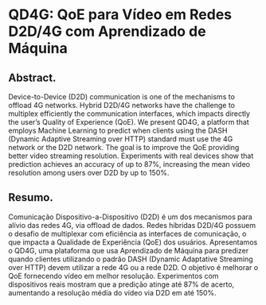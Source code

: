 # QD4G: QoE para Vídeo em Redes D2D/4G com Aprendizado de Máquina

## Abstract.
Device-to-Device (D2D) communication is one of the mechanisms to offload 4G networks. Hybrid D2D/4G networks have the challenge to multiplex efficiently the communication interfaces, which impacts directly the user’s Quality of Experience (QoE). We present QD4G, a platform that employs Machine Learning to predict when clients using the DASH (Dynamic Adaptive Streaming
over HTTP) standard must use the 4G network or the D2D network. The goal is to improve the QoE providing better video streaming resolution. Experiments with real devices show that prediction achieves an accuracy of up to 87%, increasing the mean video resolution among users over D2D by up to 150%.

## Resumo.
Comunicação Dispositivo-a-Dispositivo (D2D) é um dos mecanismos para alívio das redes 4G, via offload de dados. Redes híbridas D2D/4G possuem o desafio de multiplexar com eficiência as interfaces de comunicação, o que impacta a Qualidade de Experiência (QoE) dos usuários. Apresentamos o QD4G, uma plataforma que usa Aprendizado de Máquina para predizer quando clientes utilizando o padrão DASH (Dynamic Adaptative Streaming over HTTP) devem utilizar a rede 4G ou a rede D2D. O objetivo é melhorar o QoE fornecendo vídeo em melhor resolução. Experimentos com dispositivos reais mostram que a predição atinge até 87% de acerto, aumentando a resolução média do vídeo via D2D em até 150%.